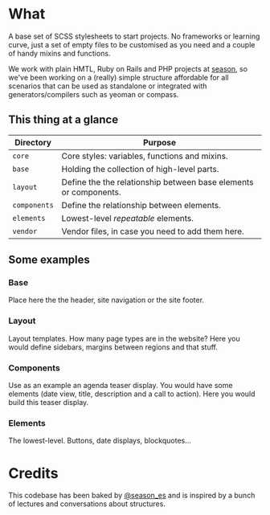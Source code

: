 # What

A base set of SCSS stylesheets to start projects. No frameworks or learning curve, just a set of empty files to be customised as you need and a couple of handy mixins and functions.

We work with plain HMTL, Ruby on Rails and PHP projects at [season](http://www.season.es), so we've been working on a (really) simple structure affordable for all scenarios that can be used as standalone or integrated with generators/compilers such as yeoman or compass.


## This thing at a glance

Directory         | Purpose
----------------- | ----------------------------------------------------------------------
`core`            | Core styles: variables, functions and mixins.
`base`            | Holding the collection of high-level parts.
`layout`          | Define the the relationship between base elements or components.
`components`      | Define the relationship between elements.
`elements`        | Lowest-level _repeatable_ elements.
`vendor`          | Vendor files, in case you need to add them here.


## Some examples

### Base

Place here the the header, site navigation or the site footer.

### Layout

Layout templates. How many page types are in the website? Here you would define sidebars, margins between regions and that stuff.

### Components

Use as an example an agenda teaser display. You would have some elements (date view, title, description and a call to action). Here you would build this teaser display.


### Elements

The lowest-level. Buttons, date displays, blockquotes...


# Credits

This codebase has been baked by [@season_es](https://github.com/seasonlabs) and is inspired by a bunch of lectures and conversations about structures.